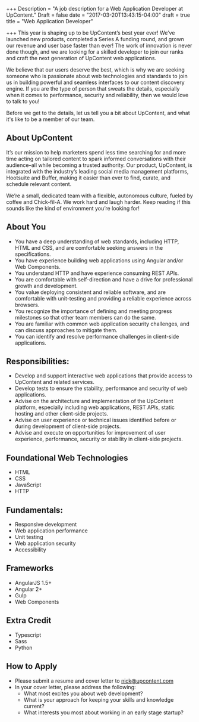 +++
Description = "A job description for a Web Application Developer at UpContent."
Draft = false
date = "2017-03-20T13:43:15-04:00"
draft = true
title = "Web Application Developer"

+++
This year is shaping up to be UpContent’s best year ever! We’ve launched new products, completed a Series A funding round, and grown our revenue and user base faster than ever! The work of innovation is never done though, and we are looking for a skilled developer to join our ranks and craft the next generation of UpContent web applications.

We believe that our users deserve the best, which is why we are seeking someone who is passionate about web technologies and standards to join us in building powerful and seamless interfaces to our content discovery engine. If you are the type of person that sweats the details, especially when it comes to performance, security and reliability, then we would love to talk to you!

Before we get to the details, let us tell you a bit about UpContent, and what it's like to be a member of our team.

## About UpContent

It’s our mission to help marketers spend less time searching for and more time acting on tailored content to spark informed conversations with their audience–all while becoming a trusted authority. Our product, UpContent, is integrated with the industry’s leading social media management platforms, Hootsuite and Buffer, making it easier than ever to find, curate, and schedule relevant content.

We’re a small, dedicated team with a flexible, autonomous culture, fueled by coffee and Chick-fil-A. We work hard and laugh harder. Keep reading if this sounds like the kind of environment you’re looking for!

## About You
* You have a deep understanding of web standards, including HTTP, HTML and CSS, and are comfortable seeking answers in the specifications.
* You have experience building web applications using Angular and/or Web Components.
* You understand HTTP and have experience consuming REST APIs.
* You are comfortable with self-direction and have a drive for professional growth and development.
* You value deploying consistent and reliable software, and are comfortable with unit-testing and providing a reliable experience across browsers.
* You recognize the importance of defining and meeting progress milestones so that other team members can do the same.
* You are familiar with common web application security challenges, and can discuss approaches to mitigate them.
* You can identify and resolve performance challenges in client-side applications.

## Responsibilities:
* Develop and support interactive web applications that provide access to UpContent and related services.
* Develop tests to ensure the stability, performance and security of web applications.
* Advise on the architecture and implementation of the UpContent platform, especially including web applications, REST APIs, static hosting and other client-side projects.
* Advise on user experience or technical issues identified before or during development of client-side projects.
* Advise and execute on opportunities for improvement of user experience, performance, security or stability in client-side projects.

## Foundational Web Technologies
* HTML
* CSS
* JavaScript
* HTTP

## Fundamentals:
* Responsive development
* Web application performance
* Unit testing
* Web application security
* Accessibility

## Frameworks
* AngularJS 1.5+
* Angular 2+
* Gulp
* Web Components

## Extra Credit
* Typescript
* Sass
* Python

## How to Apply
* Please submit a resume and cover letter to nick@upcontent.com
* In your cover letter, please address the following:
  * What most excites you about web development?
  * What is your approach for keeping your skills and knowledge current?
  * What interests you most about working in an early stage startup?

